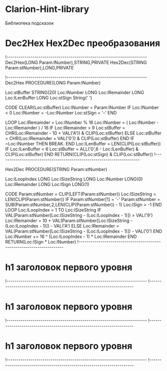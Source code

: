 # Clarion-Hint-library
Библиотека подсказок

# Dec2Hex Hex2Dec преобразования

!----------------------------------------------------------------------
    Dec2Hex(LONG Param:lNumber),STRING,PRIVATE
    Hex2Dec(STRING Param:stNumber),LONG,PRIVATE

!----------------------------------------------------------------------
Dec2Hex PROCEDURE(LONG Param:lNumber)

Loc:stBuffer         STRING(20)
Loc:lNumber          LONG
Loc:lRemainder       LONG
Loc:lLenBuffer       LONG
Loc:stSign           String(' ')

  CODE
  CLEAR(Loc:stBuffer)
  Loc:lNumber = Param:lNumber
  IF Loc:lNumber < 0
     Loc:lNumber = -Loc:lNumber
     Loc:stSign = '-'
  END

  LOOP
    Loc:lRemainder = Loc:lNumber % 16
    Loc:lNumber = ( Loc:lNumber - Loc:lRemainder ) / 16
    IF Loc:lRemainder > 9
      Loc:stBuffer = CHR(Loc:lRemainder - 10 + VAL('A')) &
CLIP(Loc:stBuffer)
    ELSE
      Loc:stBuffer = CHR(Loc:lRemainder + VAL('0')) & CLIP(Loc:stBuffer)
    END
    IF ~Loc:lNumber THEN BREAK.
  END
  Loc:lLenBuffer = LEN(CLIP(Loc:stBuffer))
  IF Loc:lLenBuffer < 6
     Loc:stBuffer = ALL('0',6 - Loc:lLenBuffer) & CLIP(Loc:stBuffer)
  END
  RETURN(CLIP(Loc:stSign) & CLIP(Loc:stBuffer))
!----------------------------------------------------------------------

Hex2Dec PROCEDURE(STRING Param:stNumber)

Loc:lLoopIndex  LONG
Loc:lSizeString LONG
Loc:lNumber     LONG(0)
Loc:lRemainder  LONG
Loc:lSign       LONG(1)

  CODE
  Param:stNumber = CLIP(LEFT(Param:stNumber))
  Loc:lSizeString = LEN(CLIP(Param:stNumber))
  IF Param:stNumber[1] = '-'
    Param:stNumber = SUB(Param:stNumber,2,LEN(CLIP(Param:stNumber)) - 1)
    Loc:lSign = -1
  END
  LOOP Loc:lLoopIndex = 1 TO Loc:lSizeString
    IF VAL(Param:stNumber[Loc:lSizeString - (Loc:lLoopIndex - 1)]) >
VAL('9')
      Loc:lRemainder = 10 + VAL(Param:stNumber[Loc:lSizeString -
(Loc:lLoopIndex - 1)]) - VAL('A')
    ELSE
      Loc:lRemainder = VAL(Param:stNumber[Loc:lSizeString -
(Loc:lLoopIndex - 1)]) - VAL('0')
    END
    Loc:lNumber += 16 ^ (Loc:lLoopIndex - 1) * Loc:lRemainder
  END
  RETURN(Loc:lSign * Loc:lNumber)
!----------------------------------------------------------------------

# h1 заголовок первого уровня

!----------------------------------------------------------------------
!----------------------------------------------------------------------

# h1 заголовок первого уровня

!----------------------------------------------------------------------
!----------------------------------------------------------------------

# h1 заголовок первого уровня

!----------------------------------------------------------------------
!----------------------------------------------------------------------
